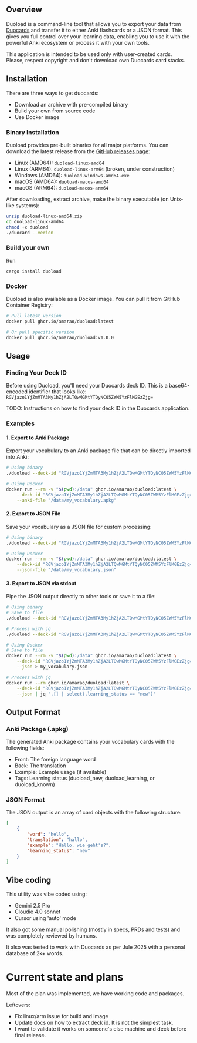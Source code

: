 ## Overview

Duoload is a command-line tool that allows you to export your data from [Duocards](https://duocards.com/) and transfer it to either Anki flashcards or a JSON format. This gives you full control over your learning data, enabling you to use it with the powerful Anki ecosystem or process it with your own tools.

This application is intended to be used only with user-created cards. Please, respect copyright and don't download own Duocards card stacks.

## Installation

There are three ways to get duocards:

* Download an archive with pre-compiled binary
* Build your own from source code
* Use Docker image

### Binary Installation

Duoload provides pre-built binaries for all major platforms. You can download the latest release from the [GitHub releases page](https://github.com/amarao/duoload/releases):

* Linux (AMD64): `duoload-linux-amd64`
* Linux (ARM64): `duoload-linux-arm64` (broken, under construction)
* Windows (AMD64): `duoload-windows-amd64.exe`
* macOS (AMD64): `duoload-macos-amd64`
* macOS (ARM64): `duoload-macos-arm64`

After downloading, extract archive, make the binary executable (on Unix-like systems):
```bash
unzip duoload-linux-amd64.zip
cd duoload-linux-amd64
chmod +x duoload
./duocard --verion
```

### Build your own

Run

```
cargo install duoload
```

### Docker

Duoload is also available as a Docker image. You can pull it from GitHub Container Registry:

```bash
# Pull latest version
docker pull ghcr.io/amarao/duoload:latest

# Or pull specific version
docker pull ghcr.io/amarao/duoload:v1.0.0
```

## Usage

### Finding Your Deck ID

Before using Duoload, you'll need your Duocards deck ID. This is a base64-encoded identifier that looks like: `RGVjazo1YjZmMTA3My1hZjA2LTQwMGMtYTQyNC05ZWM5YzFlMGEzZjg=`

TODO: Instructions on how to find your deck ID in the Duocards application.

### Examples

#### 1. Export to Anki Package

Export your vocabulary to an Anki package file that can be directly imported into Anki:

```bash
# Using binary
./duoload --deck-id "RGVjazo1YjZmMTA3My1hZjA2LTQwMGMtYTQyNC05ZWM5YzFlMGEzZjg=" --anki-file "my_vocabulary.apkg"

# Using Docker
docker run --rm -v "$(pwd):/data" ghcr.io/amarao/duoload:latest \
    --deck-id "RGVjazo1YjZmMTA3My1hZjA2LTQwMGMtYTQyNC05ZWM5YzFlMGEzZjg=" \
    --anki-file "/data/my_vocabulary.apkg"
```

#### 2. Export to JSON File

Save your vocabulary as a JSON file for custom processing:

```bash
# Using binary
./duoload --deck-id "RGVjazo1YjZmMTA3My1hZjA2LTQwMGMtYTQyNC05ZWM5YzFlMGEzZjg=" --json-file "my_vocabulary.json"

# Using Docker
docker run --rm -v "$(pwd):/data" ghcr.io/amarao/duoload:latest \
    --deck-id "RGVjazo1YjZmMTA3My1hZjA2LTQwMGMtYTQyNC05ZWM5YzFlMGEzZjg=" \
    --json-file "/data/my_vocabulary.json"
```

#### 3. Export to JSON via stdout

Pipe the JSON output directly to other tools or save it to a file:

```bash
# Using binary
# Save to file
./duoload --deck-id "RGVjazo1YjZmMTA3My1hZjA2LTQwMGMtYTQyNC05ZWM5YzFlMGEzZjg=" --json > my_vocabulary.json

# Process with jq
./duoload --deck-id "RGVjazo1YjZmMTA3My1hZjA2LTQwMGMtYTQyNC05ZWM5YzFlMGEzZjg=" --json | jq '.[] | select(.learning_status == "new")'

# Using Docker
# Save to file
docker run --rm -v "$(pwd):/data" ghcr.io/amarao/duoload:latest \
    --deck-id "RGVjazo1YjZmMTA3My1hZjA2LTQwMGMtYTQyNC05ZWM5YzFlMGEzZjg=" \
    --json > my_vocabulary.json

# Process with jq
docker run --rm ghcr.io/amarao/duoload:latest \
    --deck-id "RGVjazo1YjZmMTA3My1hZjA2LTQwMGMtYTQyNC05ZWM5YzFlMGEzZjg=" \
    --json | jq '.[] | select(.learning_status == "new")'
```

## Output Format

### Anki Package (.apkg)
The generated Anki package contains your vocabulary cards with the following fields:
- Front: The foreign language word
- Back: The translation
- Example: Example usage (if available)
- Tags: Learning status (duoload_new, duoload_learning, or duoload_known)

### JSON Format
The JSON output is an array of card objects with the following structure:
```json
[
    {
        "word": "hello",
        "translation": "hallo",
        "example": "Hallo, wie geht's?",
        "learning_status": "new"
    }
]
```


## Vibe coding

This utility was vibe coded using:

* Gemini 2.5 Pro
* Cloudie 4.0 sonnet
* Cursor using 'auto' mode

It also got some manual polishing (mostly in specs, PRDs and tests) and was completely reviewed by humans.

It also was tested to work with Duocards as per Jule 2025 with a personal database of 2k+ words.


# Current state and plans

Most of the plan was implemented, we have working code and packages.

Leftovers:

* Fix linux/arm issue for build and image
* Update docs on how to extract deck id. It is not the simplest task.
* I want to validate it works on someone's else machine and deck before final release.
